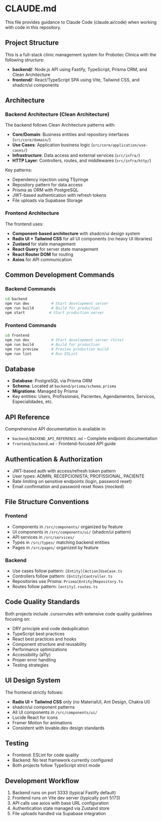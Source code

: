# CLAUDE.md

This file provides guidance to Claude Code (claude.ai/code) when working with code in this repository.

## Project Structure

This is a full-stack clinic management system for Probotec Clinica with the following structure:

- **backend/**: Node.js API using Fastify, TypeScript, Prisma ORM, and Clean Architecture
- **frontend/**: React/TypeScript SPA using Vite, Tailwind CSS, and shadcn/ui components

## Architecture

### Backend Architecture (Clean Architecture)

The backend follows Clean Architecture patterns with:

- **Core/Domain**: Business entities and repository interfaces (`src/core/domain/`)
- **Use Cases**: Application business logic (`src/core/application/use-cases/`)
- **Infrastructure**: Data access and external services (`src/infra/`)
- **HTTP Layer**: Controllers, routes, and middlewares (`src/infra/http/`)

Key patterns:
- Dependency injection using TSyringe
- Repository pattern for data access
- Prisma as ORM with PostgreSQL
- JWT-based authentication with refresh tokens
- File uploads via Supabase Storage

### Frontend Architecture

The frontend uses:
- **Component-based architecture** with shadcn/ui design system
- **Radix UI + Tailwind CSS** for all UI components (no heavy UI libraries)
- **Zustand** for state management
- **React Query** for server state management
- **React Router DOM** for routing
- **Axios** for API communication

## Common Development Commands

### Backend Commands
```bash
cd backend
npm run dev          # Start development server
npm run build        # Build for production
npm start           # Start production server
```

### Frontend Commands  
```bash
cd frontend
npm run dev          # Start development server (Vite)
npm run build        # Build for production
npm run preview      # Preview production build
npm run lint         # Run ESLint
```

## Database

- **Database**: PostgreSQL via Prisma ORM
- **Schema**: Located at `backend/prisma/schema.prisma`
- **Migrations**: Managed by Prisma
- Key entities: Users, Profissionais, Pacientes, Agendamentos, Servicos, Especialidades, etc.

## API Reference

Comprehensive API documentation is available in:
- `backend/BACKEND_API_REFERENCE.md` - Complete endpoint documentation
- `frontend/backend.md` - Frontend-focused API guide

## Authentication & Authorization

- JWT-based auth with access/refresh token pattern
- User types: ADMIN, RECEPCIONISTA, PROFISSIONAL, PACIENTE
- Rate limiting on sensitive endpoints (login, password reset)
- Email confirmation and password reset flows (mocked)

## File Structure Conventions

### Frontend
- Components in `/src/components/` organized by feature
- UI components in `/src/components/ui/` (shadcn/ui pattern)
- API services in `/src/services/`
- Types in `/src/types/` matching backend entities
- Pages in `/src/pages/` organized by feature

### Backend
- Use cases follow pattern: `[Entity][Action]UseCase.ts`
- Controllers follow pattern: `[Entity]Controller.ts`
- Repositories use Prisma: `Prisma[Entity]Repository.ts`
- Routes follow pattern: `[entity].routes.ts`

## Code Quality Standards

Both projects include .cursorrules with extensive code quality guidelines focusing on:
- DRY principle and code deduplication
- TypeScript best practices
- React best practices and hooks
- Component structure and reusability
- Performance optimizations
- Accessibility (a11y)
- Proper error handling
- Testing strategies

## UI Design System

The frontend strictly follows:
- **Radix UI + Tailwind CSS** only (no MaterialUI, Ant Design, Chakra UI)
- shadcn/ui component patterns
- All UI components in `/src/components/ui/`
- Lucide React for icons
- Framer Motion for animations
- Consistent with lovable.dev design standards

## Testing

- Frontend: ESLint for code quality
- Backend: No test framework currently configured
- Both projects follow TypeScript strict mode

## Development Workflow

1. Backend runs on port 3333 (typical Fastify default)
2. Frontend runs on Vite dev server (typically port 5173)
3. API calls use axios with base URL configuration
4. Authentication state managed via Zustand store
5. File uploads handled via Supabase integration